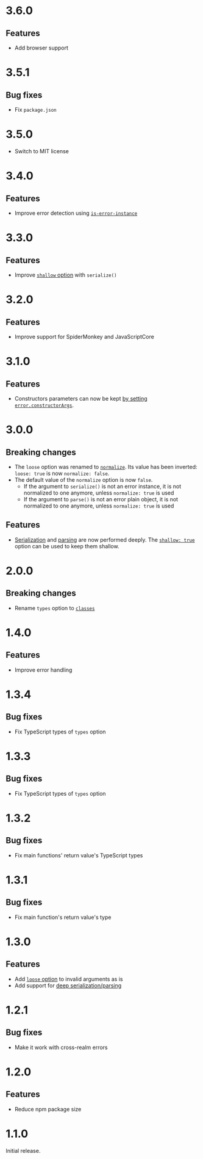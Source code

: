 # 3.6.0

## Features

- Add browser support

# 3.5.1

## Bug fixes

- Fix `package.json`

# 3.5.0

- Switch to MIT license

# 3.4.0

## Features

- Improve error detection using
  [`is-error-instance`](https://github.com/ehmicky/is-error-instance)

# 3.3.0

## Features

- Improve [`shallow` option](README.md#shallow) with `serialize()`

# 3.2.0

## Features

- Improve support for SpiderMonkey and JavaScriptCore

# 3.1.0

## Features

- Constructors parameters can now be kept
  [by setting `error.constructorArgs`](README.md#constructors-arguments).

# 3.0.0

## Breaking changes

- The `loose` option was renamed to [`normalize`](README.md#normalize). Its
  value has been inverted: `loose: true` is now `normalize: false`.
- The default value of the `normalize` option is now `false`.
  - If the argument to `serialize()` is not an error instance, it is not
    normalized to one anymore, unless `normalize: true` is used
  - If the argument to `parse()` is not an error plain object, it is not
    normalized to one anymore, unless `normalize: true` is used

## Features

- [Serialization](README.md#shallow) and [parsing](README.md#shallow-1) are now
  performed deeply. The [`shallow: true`](README.md#shallow) option can be used
  to keep them shallow.

# 2.0.0

## Breaking changes

- Rename `types` option to [`classes`](README.md#classes)

# 1.4.0

## Features

- Improve error handling

# 1.3.4

## Bug fixes

- Fix TypeScript types of `types` option

# 1.3.3

## Bug fixes

- Fix TypeScript types of `types` option

# 1.3.2

## Bug fixes

- Fix main functions' return value's TypeScript types

# 1.3.1

## Bug fixes

- Fix main function's return value's type

# 1.3.0

## Features

- Add [`loose` option](README.md#loose) to invalid arguments as is
- Add support for
  [deep serialization/parsing](README.md#deep-serializationparsing)

# 1.2.1

## Bug fixes

- Make it work with cross-realm errors

# 1.2.0

## Features

- Reduce npm package size

# 1.1.0

Initial release.
